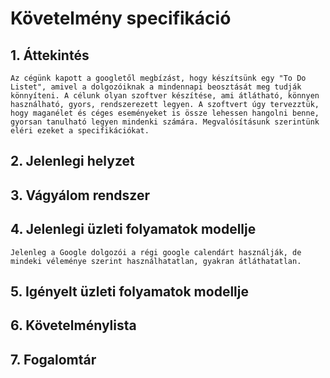 # Követelmény specifikáció
## 1. Áttekintés
    Az cégünk kapott a googletől megbízást, hogy készítsünk egy "To Do Listet", amivel a dolgozóiknak a mindennapi beosztását meg tudják könnyíteni. A célunk olyan szoftver készítése, ami átlátható, könnyen használható, gyors, rendszerezett legyen. A szoftvert úgy tervezztük, hogy maganélet és céges eseményeket is össze lehessen hangolni benne, gyorsan tanulható legyen mindenki számára. Megvalósításunk szerintünk eléri ezeket a specifikációkat. 


## 2. Jelenlegi helyzet

## 3. Vágyálom rendszer

## 4. Jelenlegi üzleti folyamatok modellje
    Jelenleg a Google dolgozói a régi google calendárt használják, de mindeki véleménye szerint használhatatlan, gyakran átláthatatlan. 

## 5. Igényelt üzleti folyamatok modellje

## 6. Követelménylista

## 7. Fogalomtár
